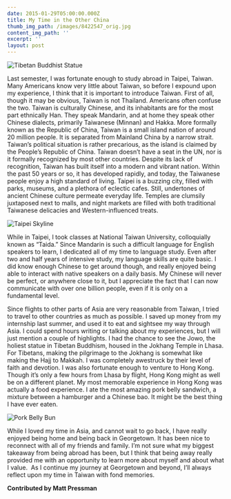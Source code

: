 ```yaml
---
date: 2015-01-29T05:00:00.000Z
title: My Time in the Other China
thumb_img_path: /images/8422547_orig.jpg
content_img_path: ''
excerpt: ''
layout: post
---
```

![](/images/8422547_orig.jpg "Tibetan Buddhist Statue")

Last semester, I was fortunate enough to study abroad in Taipei, Taiwan. Many Americans know very little about Taiwan, so before I expound upon my experience, I think that it is important to introduce Taiwan. First of all, though it may be obvious, Taiwan is not Thailand. Americans often confuse the two. Taiwan is culturally Chinese, and its inhabitants are for the most part ethnically Han. They speak Mandarin, and at home they speak other Chinese dialects, primarily Taiwanese (Minnan) and Hakka. More formally known as the Republic of China, Taiwan is a small island nation of around 20 million people. It is separated from Mainland China by a narrow strait. Taiwan’s political situation is rather precarious, as the island is claimed by the People’s Republic of China. Taiwan doesn’t have a seat in the UN, nor is it formally recognized by most other countries. Despite its lack of recognition, Taiwan has built itself into a modern and vibrant nation. Within the past 50 years or so, it has developed rapidly, and today, the Taiwanese people enjoy a high standard of living. Taipei is a buzzing city, filled with parks, museums, and a plethora of eclectic cafes. Still, undertones of ancient Chinese culture permeate everyday life. Temples are clumsily juxtaposed next to malls, and night markets are filled with both traditional Taiwanese delicacies and Western-influenced treats.

![](/images/4415169.jpg "Taipei Skyline")

While in Taipei, I took classes at National Taiwan University, colloquially known as “Taida.” Since Mandarin is such a difficult language for English speakers to learn, I dedicated all of my time to language study. Even after two and half years of intensive study, my language skills are quite basic. I did know enough Chinese to get around though, and really enjoyed being able to interact with native speakers on a daily basis. My Chinese will never be perfect, or anywhere close to it, but I appreciate the fact that I can now communicate with over one billion people, even if it is only on a fundamental level.

Since flights to other parts of Asia are very reasonable from Taiwan, I tried to travel to other countries as much as possible. I saved up money from my internship last summer, and used it to eat and sightsee my way through Asia. I could spend hours writing or talking about my experiences, but I will just mention a couple of highlights. I had the chance to see the Jowo, the holiest statue in Tibetan Buddhism, housed in the Jokhang Temple in Lhasa. For Tibetans, making the pilgrimage to the Jokhang is somewhat like making the Hajj to Makkah. I was completely awestruck by their level of faith and devotion. I was also fortunate enough to venture to Hong Kong. Though it’s only a few hours from Lhasa by flight, Hong Kong might as well be on a different planet. My most memorable experience in Hong Kong was actually a food experience. I ate the most amazing pork belly sandwich, a mixture between a hamburger and a Chinese bao. It might be the best thing I have ever eaten.

![](/images/180271.jpg "Pork Belly Bun")

While I loved my time in Asia, and cannot wait to go back, I have really enjoyed being home and being back in Georgetown. It has been nice to reconnect with all of my friends and family. I’m not sure what my biggest takeaway from being abroad has been, but I think that being away really provided me with an opportunity to learn more about myself and about what I value.  As I continue my journey at Georgetown and beyond, I’ll always reflect upon my time in Taiwan with fond memories.
  
**Contributed by Matt Pressman**